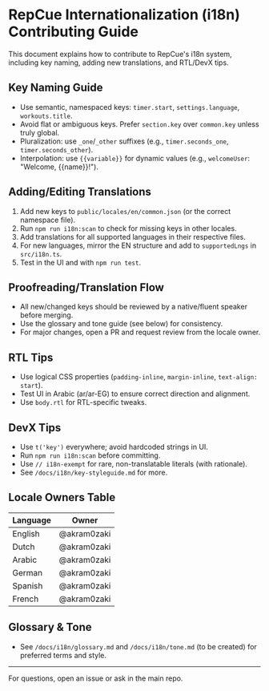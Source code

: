 # RepCue Internationalization (i18n) Contributing Guide

This document explains how to contribute to RepCue's i18n system, including key naming, adding new translations, and RTL/DevX tips.

## Key Naming Guide
- Use semantic, namespaced keys: `timer.start`, `settings.language`, `workouts.title`.
- Avoid flat or ambiguous keys. Prefer `section.key` over `common.key` unless truly global.
- Pluralization: use `_one`/`_other` suffixes (e.g., `timer.seconds_one`, `timer.seconds_other`).
- Interpolation: use `{{variable}}` for dynamic values (e.g., `welcomeUser`: "Welcome, {{name}}!").

## Adding/Editing Translations
1. Add new keys to `public/locales/en/common.json` (or the correct namespace file).
2. Run `npm run i18n:scan` to check for missing keys in other locales.
3. Add translations for all supported languages in their respective files.
4. For new languages, mirror the EN structure and add to `supportedLngs` in `src/i18n.ts`.
5. Test in the UI and with `npm run test`.

## Proofreading/Translation Flow
- All new/changed keys should be reviewed by a native/fluent speaker before merging.
- Use the glossary and tone guide (see below) for consistency.
- For major changes, open a PR and request review from the locale owner.

## RTL Tips
- Use logical CSS properties (`padding-inline`, `margin-inline`, `text-align: start`).
- Test UI in Arabic (ar/ar-EG) to ensure correct direction and alignment.
- Use `body.rtl` for RTL-specific tweaks.

## DevX Tips
- Use `t('key')` everywhere; avoid hardcoded strings in UI.
- Run `npm run i18n:scan` before committing.
- Use `// i18n-exempt` for rare, non-translatable literals (with rationale).
- See `/docs/i18n/key-styleguide.md` for more.

## Locale Owners Table
| Language | Owner         |
|----------|--------------|
| English  | @akram0zaki  |
| Dutch    | @akram0zaki  |
| Arabic   | @akram0zaki  |
| German   | @akram0zaki  |
| Spanish  | @akram0zaki  |
| French   | @akram0zaki  |

## Glossary & Tone
- See `/docs/i18n/glossary.md` and `/docs/i18n/tone.md` (to be created) for preferred terms and style.

---

For questions, open an issue or ask in the main repo.
